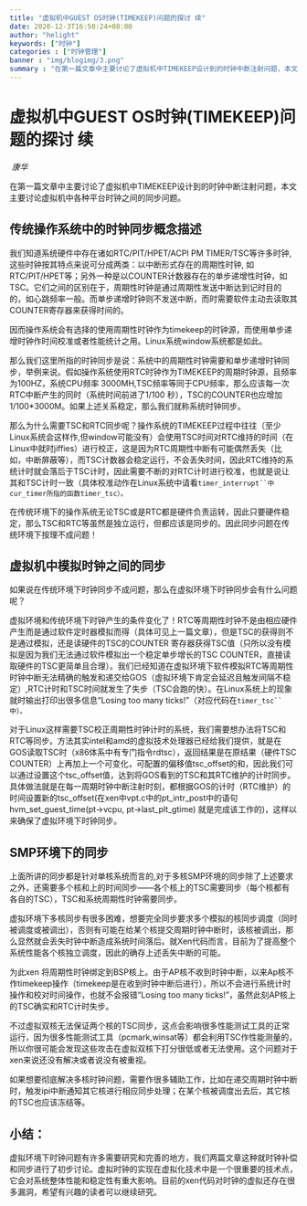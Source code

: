 ```yaml
---
title: "虚拟机中GUEST OS时钟(TIMEKEEP)问题的探讨 续"
date: 2020-12-3T16:50:24+08:00
author: "helight"
keywords: ["时钟"]
categories : ["时钟管理"]
banner : "img/blogimg/3.png"
summary : "在第一篇文章中主要讨论了虚拟机中TIMEKEEP设计到的时钟中断注射问题，本文主要讨论虚拟机中各种平台时钟之间的同步问题。"
---
```


# 虚拟机中GUEST OS时钟(TIMEKEEP)问题的探讨 续

​                                                                 *康华*

在第一篇文章中主要讨论了虚拟机中TIMEKEEP设计到的时钟中断注射问题，本文主要讨论虚拟机中各种平台时钟之间的同步问题。

 

## 传统操作系统中的时钟同步概念描述

我们知道系统硬件中存在诸如RTC/PIT/HPET/ACPI PM TIMER/TSC等许多时钟, 这些时钟按其特点来说可分成两类：以中断形式存在的周期性时钟, 如RTC/PIT/HPET等；另外一种是以COUNTER计数器存在的单步递增性时钟，如TSC。它们之间的区别在于，周期性时钟是通过周期性发送中断达到记时目的的，如心跳频率一般。而单步递增时钟则不发送中断，而时需要软件主动去读取其COUNTER寄存器来获得时间的。

因而操作系统会有选择的使用周期性时钟作为timekeep的时钟源，而使用单步递增时钟作时间校准或者性能统计之用。Linux系统window系统都是如此。

那么我们这里所指的时钟同步是说：系统中的周期性时钟需要和单步递增时钟同步，举例来说。假如操作系统使用RTC时钟作为TIMEKEEP的周期时钟源，且频率为100HZ，系统CPU频率 3000MH,TSC频率等同于CPU频率，那么应该每一次RTC中断产生的同时（系统时间前进了1/100 秒），TSC的COUNTER也应增加1/100*3000M。如果上述关系稳定，那么我们就称系统时钟同步。

那么为什么需要TSC和RTC同步呢？操作系统的TIMEKEEP过程中往往（至少Linux系统会这样作,但window可能没有）会使用TSC时间对RTC维持的时间（在Linux中就时jiffies）进行校正，这是因为RTC周期性中断有可能偶然丢失（比如，中断屏蔽等），而TSC计数器会稳定运行，不会丢失时间，因此RTC维持的系统计时就会落后于TSC计时，因此需要不断的对RTC计时进行校准，也就是说让其和TSC计时一致（具体校准动作在Linux系统中请看`timer_interrupt``中cur_timer所指的函数timer_tsc）。`

在传统环境下的操作系统无论TSC或是RTC都是硬件负责运转，因此只要硬件稳定，那么TSC和RTC等虽然是独立运行，但都应该是同步的。因此同步问题在传统环境下按理不成问题！

## 虚拟机中模拟时钟之间的同步

如果说在传统环境下时钟同步不成问题，那么在虚拟环境下时钟同步会有什么问题呢？

虚拟环境和传统环境下时钟产生的条件变化了！RTC等周期性时钟不是由相应硬件产生而是通过软件定时器模拟而得（具体可见上一篇文章），但是TSC的获得则不是通过模拟，还是读硬件的TSC的COUNTER 寄存器获得TSC值（只所以没有模拟是因为我们无法通过软件模拟出一个稳定单步增长的TSC COUNTER，直接读取硬件的TSC更简单且合理）。我们已经知道在虚拟环境下软件模拟RTC等周期性时钟中断无法精确的触发和递交给GOS（虚拟环境下肯定会延迟且触发间隔不稳定）,RTC计时和TSC时间就发生了失步（TSC会跑的快）。在Linux系统上的现象就时输出打印出很多信息“Losing too many ticks!”（对应代码在`timer_tsc``中）。`

对于Linux这样需要TSC校正周期性时钟计时的系统，我们需要想办法将TSC和RTC等同步。方法其实intel和amd的虚拟技术处理器已经给我们提供，就是在GOS读取TSC时（x86体系中有专门指令rdtsc），返回结果是在原结果（硬件TSC COUNTER）上再加上一个可变化，可配置的偏移值tsc_offset的和，因此我们可以通过设置这个tsc_offset值，达到将GOS看到的TSC和其RTC维护的计时同步。具体做法就是在每一周期时钟中断注射时刻，都根据GOS的计时（RTC维护）的时间设置新的tsc_offset(在xen中vpt.c中的pt_intr_post中的语句hvm_set_guest_time(pt->vcpu, pt->last_plt_gtime) 就是完成该工作的)，这样以来确保了虚拟环境下时钟同步。

## SMP环境下的同步

上面所讲的同步都是针对单核系统而言的,对于多核SMP环境的同步除了上述要求之外，还需要多个核和上的时间同步――各个核上的TSC需要同步（每个核都有各自的TSC），TSC和系统周期性时钟需要同步。

虚拟环境下多核同步有很多困难，想要完全同步要求多个模拟的核同步调度（同时被调度或被调出），否则有可能在给某个核提交周期时钟中断时，该核被调出，那么显然就会丢失时钟中断造成系统时间落后。就Xen代码而言，目前为了提高整个系统性能各个核独立调度，因此的确存上述丢失中断的可能。

为此xen 将周期性时钟绑定到BSP核上。由于AP核不收到时钟中断，以来Ap核不作timekeep操作（timekeep是在收到时钟中断后进行），所以不会进行系统计时操作和校对时间操作，也就不会报错“Losing too many ticks!”，虽然此刻AP核上的TSC确实和RTC计时失步。

不过虚拟双核无法保证两个核的TSC同步，这点会影响很多性能测试工具的正常运行，因为很多性能测试工具（pcmark,winsat等）都会利用TSC作性能测量的，所以你很可能会发现这些攻击在虚拟双核下打分很低或者无法使用。这个问题对于xen来说还没有解决或者说没有被重视。

如果想要彻底解决多核时钟问题，需要作很多辅助工作，比如在递交周期时钟中断时，触发ipi中断通知其它核进行相应同步处理；在某个核被调度出去后，其它核的TSC也应该冻结等。

 

## 小结：

虚拟环境下时钟问题有许多需要研究和完善的地方，我们两篇文章这种就时钟补偿和同步进行了初步讨论。虚拟时钟的实现在虚拟化技术中是一个很重要的技术点，它会对系统整体性能和稳定性有重大影响。目前的xen代码对时钟的虚拟还存在很多漏洞，希望有兴趣的读者可以继续研究。

 

 

 